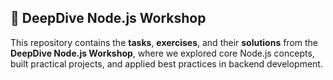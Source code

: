 ## 📌 DeepDive Node.js Workshop

This repository contains the **tasks**, **exercises**, and their **solutions** from the **DeepDive Node.js Workshop**, where we explored core Node.js concepts, built practical projects, and applied best practices in backend development.
